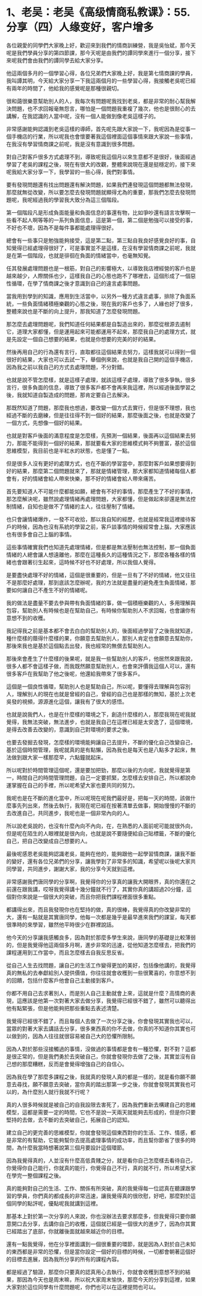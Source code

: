 # 1、老吴：老吴《高级情商私教课》：55.分享（四）人缘变好，客户增多

各位親愛的同學們大家晚上好，歡迎來到我們的情商訓練營，我是吳怡斌，那今天呢是我們學員分享的第四節課，那今天呢是由我們的譚同學來進行一個分享，接下來呢我們會由我們的譚同學去給大家分享。

他這兩個多月的一個學習心得，各位兄弟們大家晚上好，我是第七情商課的學員，我叫譚其明，今天給大家分享一下我這兩個月的一些學習心得，我接觸老吳呢已經有兩年的時間了，他給我的感覺呢是那種很親切。

很和藹很樂意幫助別人的人，我每次有問題呢我找到老吳，都是非常的耐心幫我解決問題，也不求回報毫無怨言，哪怕是一個問題我重複了幾次，他也是很耐心的去講解，在我認識的人當中呢，沒有一個人能做到像老吳這樣子的。

非常感謝能夠認識到老吳這樣的導師，首先呢先跟大家說一下，我呢因為是從事一個手機店的行業，所以呢我也會懷要著我這個裡面這個事情來跟大家說一些事情，在我沒有學習情商課之前呢，我是沒有意識到很多問題。

對自己對客戶很多方式處理不到，導致呢我這個月以來生意都不是很好，後面經過學習了老吳的課程之後，現在有很大的改觀，整體來說現在還是挺穩定的，接下來呢我給大家分享一下，我學習的一些心得，我們對事情。

要有發現問題還有找出問題還有解決問題，如果我們連發現這個問題都無法發現，那麼就無從改變，所以要怎麼去發現問題就顯得尤為的重要，那我們怎麼去發現問題呢，我呢經過我的學習我大致分為這三個階段。

第一個階段凡是形成負面能量和負面信息的事還有物，比如爭吵還有語言攻擊啊一些看不起人啊等等的一系列負面信息，這是第一個，第二個是勉強可以接受的事，不好也不壞，因為不是每件事都能處理得很好。

總會有一些事只是勉強能夠接受，這是第二點，第三點自我良好感覺良好的事，自知覺得已經處理得很好了，可是事實並不是這樣，在沒有學習情商課之前呢，我就是在第一個階段，也就是徘徊在負面的情緒當中，也毫無知覺。

任其發展處理問題也是一根筋，對自己的影響極大，以導致我店裡經營的客戶也是越來越少，人際關係也少，這樣我自己的心態也跑不了哪裡去，這個形成了一個惡性循環，在學了情商課之後才意識到自己的違言處事問題。

當我用到學到的知識，應用到生活當中，以另外一種方式違言處事，排除了負面系統，一些負面情緒積極樂觀的心態之後，現在我的客戶也多了，人緣也好了很多，整體來說也是不斷的向上提升，那我知道了怎麼發現問題。

那怎麼去處理問題呢，我們知道任何結果都是自製造出來的，那麼從根源去遏制它，道理大家都懂，但是運用起來可能都運用不起來，那麼我自己的處理方式，就是先設定一個自己想要的結果，也就是你想要的完美的好的結果。

然後再用自己的行為還有言行，直取都往這個結果去努力，這樣我就可以得到一個很好的結果，大家也可以去試一下，舉個例來說，也就是我自己開的這個手機店，因為我之前以我自己的方式去處理問題，不分對錯。

也就是說不管怎麼樣，就是這樣子處理，就該這樣子處理，導致了很多爭執，很多言行，很多負面的信息，導致了很多客戶都不會再來我這裡，所以經過後面學習之後，我就知道自製造成的問題，那肯定要自己去解決。

那既然知道了問題，那麼我也想過，要改變一個方式去實行，但是很不理想，我也經過不斷的去磨練，但是往往得不到一個好的結果，那麼後面之後，也就是改變了一個方式，先想像一個好的結果。

也就是對客戶後面的滿意程度是怎麼樣，先預測一個結果，後面再以這個結果去努力，那能不能得到一個好的結果，那就要看大家的思維模式夠不夠豐富，基於這個思維模型，我目前也是半紅水的狀態，也是懂了一點。

但是很多人沒有更好的處理方式，也在不斷的學習當中，那麼對客戶如果想要得到好的結果，那麼第二個問題就來了，那就是情緒管理，那大家都知道情緒每個人都會有，好的情緒會給人帶來快樂，那不好的情緒會給人帶來痛苦。

首先要知道人不可能什麼都能如願，總會有不好的事情，那麼產生了不好的事情，那怎麼解決呢，雖然說處理情緒再處理問題，大家都懂，但是做起來卻還是無法控制情緒，自知也是做不了情緒的主人，往往壓制了情緒。

也只會讓情緒爆炸，一發不可收拾，那以我自知的經歷，也就是經常我這裡接待客戶的時候，因為也沒有系統的學習之前，客戶談事情的時候經常會上腦，大家應該也有很多會自己上腦的事情。

這些事情確實我們也知道先處理情緒，但是都是無法壓制也無法控制，那一個負面情緒的人總會讓人想遠離他，那麼在這種長久的這種情況之下，那麼各種各樣的情緒也會跟著衍生起來，這時候不好也不好處理，所以我個人覺得。

是要盡快處理不好的情緒，這個是很重要的，但是一旦有了不好的情緒，他又往往不是那麼好處理，那到底該怎麼辦呢，我的方法就是盡量的避免產生負面情緒，那要如何讓自己不產生不好的情緒呢。

我的做法是盡量不要去參與帶有負面情緒的事，做一個積極樂觀的人，多用理解與包容，幫助別人有時候也是在幫助自己，有時候你幫助別人不求回報，也會讓你有意想不到的收穫。

我記得我之前是基本都不會去白白的幫助別人的，後面經過學習了之後我就知道，種什麼樣的蔭得什麼樣的果，你願意去幫助別人，那別人肯定也會願意去幫助你，那後來我也是基於這個點去出發，我也經常的無償去幫助別人。

那後來會產生了什麼樣的後果呢，就是我一些幫助別人的客戶，他居然來跟我說，很多人都不會這樣子做，而我既然願意幫助別人，也會來評價我這個人可以，還有很多客戶在我幫助了他之後呢，他還給我帶來了很多客戶。

這個是一個良性循環，幫助別人也是幫助自己，所以呢，要懂得去理解與包容別人，理解別人的現在也就是曾經的自己，曾經的自己也是那樣的無知，基於上次老吳發的視頻，源源進化這個，讓我有了很大的感悟。

也就是說我們人，也是在什麼樣的環境之下，創造什麼樣的人，那麼我現在呢我就覺得，我無法突破，無法進步，也就是我自己在這裡已經是太安逸了，這個環境，是得去改善去改變的，意識到自己對環境的要求之後。

也要去發掘去發現，怎麼樣的環境能夠讓自己去提升，不斷的優化自己改變自己，基於這個時間管理，我呢就真的是有點懶，因為我也是每天也是八點多才起床，無法做到跟大家一樣那麼早，六點鐘就起床。

所以呢對於時間管理這個呢，還是要加把勁，那麼以後的方向呢，我就覺得是第一，時間自己的時間管理問題，自己一定要抓緊，怎麼樣去安排自己，所以都說命運掌握在自己的手裡，所以呢希望大家也要共同的努力。

我呢也是在不斷的進化當中，所以呢現在呢我們最好是，把每一天的時間，該做什麼事先列出來，然後去執行，我現在呢已經在按著清單去做事，開始慢慢的不斷的去改進自己，共同進步，我呢也是一個非常內向的人。

所以說老吳說的，也沒有什麼內向不內向，在，在熟悉的人面前呢可能就很外向，但是呢在陌生的人眼裡就是很內向，也就是說不要隨便給自己貼標籤，不斷的優化自己，把自己改變成自己想要的人。

最後呢感恩老吳能夠認識老吳，能夠在他的，能夠跟他一起學習情商課，讓我不斷的變好，還有各位兄弟們的分享，讓我學到了非常多的知識，希望呢以後呢大家共同學習，共同進步，謝謝大家，我的分享今天就到這裡。

非常感謝我們唐同學的分享啊，我覺得你的分享真的讓我大開眼界，真的你還在之前還在跟我講，哎呀我覺得講十幾分鐘就不行了，其實你真的講超過20分鐘，這個對你來說是一個很大的突破，而且你把我們課程裡面很多重點。

都講得出來，而且我發現你也在堅持的做，真的很棒，我覺得真的你改變非常的大，還有一點就是其實唐同學，他每一次都是幾乎是最早進來我們的課室，每天都很準時的來學習，雖然他平時很少在群裡說話。

他今天的分享讓我感觸良多，因為對於那麼多學生來說，唐同學的基礎是比較薄弱的，但是我覺得他這兩個多月啊，進步非常的迅速，從他知道怎麼樣去，把我們的課程運用到工作當中，而且怎麼樣去自我反思反省。

從自己人生去找問題，讓自己的生活工作變得更加的美好，包括像他講的，我覺得真的無私的去奉獻給別人提供價值，你往往就會收穫到一些很驚喜的，你意想不到的回饋，包括什麼客戶他會自己主動接到客戶。

你都不用自己去求著別人，而是別人自己主動就會上來，這就是什麼？高情商的表現，這應該是他第一次對著大家去做分享，我覺得已經很不錯了，雖然可以聽得出他有點緊張，但是他能夠把那些重點去表述清楚。

我覺得已經很不錯了，而且每個人去做了一次分享之後，你會發現其實我也可以，當眾的對著大家去講話去分享，很多東西真的你不去做，你真的不知道你其實也可以做到的，因為人往往就很容易被自己大的恐懼所限制。

因為人對於那些沒接觸過的事情，沒做過的事情都是會有一種恐懼，對不對？這都是很正常的，但是我們勇於去突破自己，你就會發現你去做了之後，其實並沒有自己想的那麼糟糕，反而是會覺得增強自己的自信心。

因為我在學了那麼多課程之後，我就真的發現人真的都是一樣的，就是看你願不願意去尋找，願不願意去突破，當你真的踏出那第一步之後，你就會發現其實我也可以的，為什麼別人就行我就不行呢？

真的人很多時候就是被自己的自我設限去害死了，因為我們重新去構建自己的思維模型，這都是需要一定的時間，它也不是說一天兩天就能夠去形成的，但是你只要堅持的去做，去不斷的去突破自己，拓展自己的認知。

建立自己的更完善的思維模型，你就會發現這個東西對你的生活、工作、情感，都是非常的有幫助，它能夠幫你去提高處理事情的成功率，而且幫你節省了很多的時間，為什麼我當時想著說第三個月要設計這個環節。

因為我覺得真的，人並沒有什麼高低貴賤之分，就是看你自己怎麼樣去看待自己，你覺得你自己能行，你就真的能行，你覺得自己不行，真的就不行，所以希望大家在學完一整個課程之後。

真的能夠對自己的生活、工作、關係有所突破，真的我覺得每一位認真在聽課跟學習的學員，你們真的都成長的非常迅速，讓我覺得真的很欣慰，好吧，那麼對於這個同學的點評呢，優點呢我就講到這裡。

那基本上對於第一次分享的人來說，你也沒辦法去要求那麼多，但我覺得只要你願意開口去分享，去講你自己的收穫，這個就已經是一個很大的進步了，因為你其實已經踏出了底部，你就離後面就越來越近你的目標。

還有一點我覺得，他在分享裡面講到一個很重要的環節，就是因為人對於自己未知的東西都是非常的恐懼，但是當你設定一個好的目標的時候，一切都會朝著這個好的目標去進展，因為我所分享的所有的課程內容。

都是經過了驗證，那麼你只要真的認真用心去執行，你就會收穫到意想不到的結果，那因為今天也是周末嘛，所以祝大家周末愉快，那麼今天的分享到這裡，如果大家對於這位同學有什麼問題呢，你們也可以在這裡提問也可以。

